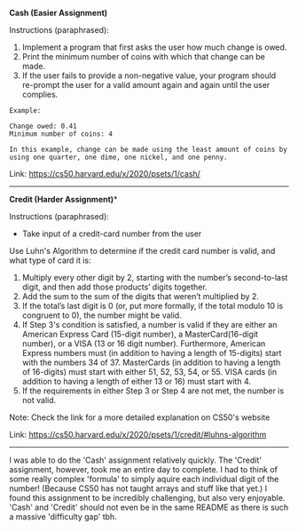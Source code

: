 **Cash (Easier Assignment)**

Instructions (paraphrased): 
  1. Implement a program that first asks the user how much change is owed.
  2. Print the minimum number of coins with which that change can be made.
  3. If the user fails to provide a non-negative value, your program should re-prompt the user for a valid amount again and again until the user complies.
  
    Example: 

    Change owed: 0.41
    Minimum number of coins: 4
    
    In this example, change can be made using the least amount of coins by using one quarter, one dime, one nickel, and one penny.
  
  
  Link: https://cs50.harvard.edu/x/2020/psets/1/cash/

*** 

**Credit (Harder Assignment)***

Instructions (paraphrased): 
- Take input of a credit-card number from the user

Use Luhn's Algorithm to determine if the credit card number is valid, and what type of card it is: 
1. Multiply every other digit by 2, starting with the number’s second-to-last digit, and then add those products’ digits together.
2. Add the sum to the sum of the digits that weren’t multiplied by 2.
3. If the total’s last digit is 0 (or, put more formally, if the total modulo 10 is congruent to 0), the number might be valid.
4. If Step 3's condition is satisfied, a number is valid if they are either an American Express Card (15-digit number), a MasterCard(16-digit number), or a VISA (13 or 16 digit number). Furthermore, American Express numbers must (in addition to having a length of 15-digits) start with the numbers 34 of 37. MasterCards (in addition to having a length of 16-digits) must start with either 51, 52, 53, 54, or 55. VISA cards (in addition to having a length of either 13 or 16) must start with 4. 
5. If the requirements in either Step 3 or Step 4 are not met, the number is not valid. 


Note: Check the link for a more detailed explanation on CS50's website

Link: https://cs50.harvard.edu/x/2020/psets/1/credit/#luhns-algorithm

***

I was able to do the 'Cash' assignment relatively quickly. The 'Credit' assignment, however, took me an entire day to complete. I had to think of some really complex 'formula' to simply aquire each individual digit of the number! (Because CS50 has not taught arrays and stuff like that yet.) I found this assignment to be incredibly challenging, but also very enjoyable. 'Cash' and 'Credit' should not even be in the same README as there is such a massive 'difficulty gap' tbh.
